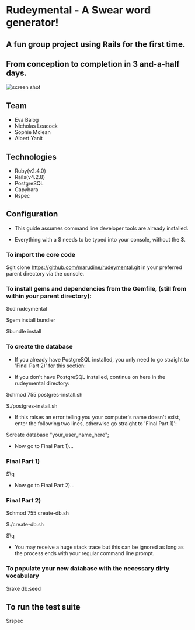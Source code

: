 # Rudeymental - A Swear word generator!

## A fun group project using Rails for the first time.
## From conception to completion in 3 and-a-half days.

![screen shot](https://user-images.githubusercontent.com/24227633/26881006-16ffb670-4b8e-11e7-9222-439c752c43c7.png)

## Team

- Eva Balog
- Nicholas Leacock
- Sophie Mclean
- Albert Yanit


## Technologies

- Ruby(v2.4.0)
- Rails(v4.2.8)
- PostgreSQL
- Capybara
- Rspec


## Configuration

- This guide assumes command line developer tools are already installed.

- Everything with a $ needs to be typed into your console, without the $.


### To import the core code

$git clone https://github.com/marudine/rudeymental.git in your preferred parent directory via the console.

### To install gems and dependencies from the Gemfile, (still from within your parent directory):

$cd rudeymental

$gem install bundler

$bundle install


### To create the database

- If you already have PostgreSQL installed, you only need to go straight to 'Final Part 2)' for this section:

- If you don't have PostgreSQL installed, continue on here in the rudeymental directory:

$chmod 755 postgres-install.sh

$./postgres-install.sh

- If this raises an error telling you your computer's name doesn't exist, enter the following two lines, otherwise go straight to 'Final Part 1)':

$create database "your_user_name_here";

- Now go to Final Part 1)...


### Final Part 1)  

$\q

- Now go to Final Part 2)...


### Final Part 2)

$chmod 755 create-db.sh

$./create-db.sh

$\q

- You may receive a huge stack trace but this can be ignored as long as the process ends with your regular command line prompt.


### To populate your new database with the necessary dirty vocabulary

$rake db:seed


## To run the test suite

$rspec
